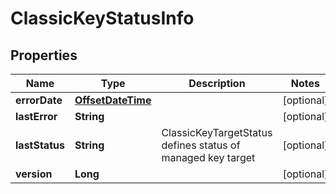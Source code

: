 

# ClassicKeyStatusInfo

## Properties

Name | Type | Description | Notes
------------ | ------------- | ------------- | -------------
**errorDate** | [**OffsetDateTime**](OffsetDateTime.md) |  |  [optional]
**lastError** | **String** |  |  [optional]
**lastStatus** | **String** | ClassicKeyTargetStatus defines status of managed key target |  [optional]
**version** | **Long** |  |  [optional]



